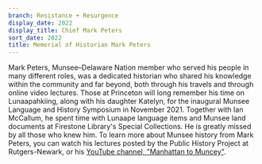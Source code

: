 ```yaml
---
branch: Resistance + Resurgence
display_date: 2022
display_title: Chief Mark Peters
sort_date: 2022
title: Memorial of Historian Mark Peters
---
```

Mark Peters, Munsee–Delaware Nation member who served his people in many different roles, was a dedicated historian who shared his knowledge within the community and far beyond, both through his travels and through online video lectures. Those at Princeton will long remember his time on Lunaapahkiing, along with his daughter Katelyn, for the inaugural Munsee Language and History Symposium in November 2021. Together with Ian McCallum, he spent time with Lunaape language items and Munsee land documents at Firestone Library's Special Collections. He is greatly missed by all those who knew him. To learn more about Munsee history from Mark Peters, you can watch his lectures posted by the Public History Project at Rutgers-Newark, or his [YouTube channel, "Manhattan to Muncey"](https://www.youtube.com/@manhattantomuncey8836).
